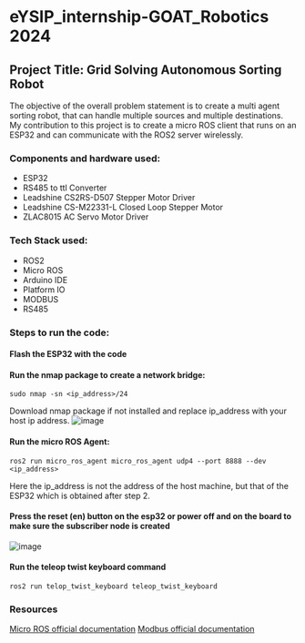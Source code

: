 # eYSIP_internship-GOAT_Robotics 2024

## Project Title: Grid Solving Autonomous Sorting Robot

The objective of the overall problem statement is to create a multi agent sorting robot, that can handle multiple sources and multiple destinations. My contribution to this project is to create a micro ROS client that runs on an ESP32 and can communicate with the ROS2 server wirelessly. 

### Components and hardware used:
- ESP32
- RS485 to ttl Converter
- Leadshine CS2RS-D507 Stepper Motor Driver
- Leadshine CS-M22331-L Closed Loop Stepper Motor
- ZLAC8015 AC Servo Motor Driver

### Tech Stack used:
- ROS2
- Micro ROS
- Arduino IDE
- Platform IO
- MODBUS
- RS485

### Steps to run the code:

#### Flash the ESP32 with the code

#### Run the nmap package to create a network bridge:
```
sudo nmap -sn <ip_address>/24
```
Download nmap package if not installed and replace ip_address with your host ip address.
![image](https://github.com/achararjun/eysip_internship-GOAT_Robotics/assets/106529997/30333bf2-34f6-4dbf-a677-fb42d3d893f4)

#### Run the micro ROS Agent:

```
ros2 run micro_ros_agent micro_ros_agent udp4 --port 8888 --dev <ip_address>
```
Here the ip_address is not the address of the host machine, but that of the ESP32 which is obtained after step 2.

#### Press the reset (en) button on the esp32 or power off and on the board to make sure the subscriber node is created
![image](https://github.com/achararjun/eysip_internship-GOAT_Robotics/assets/106529997/d1a7f423-1e4b-422f-9c75-03c0c4368eaf)


#### Run the teleop twist keyboard command

```
ros2 run telop_twist_keyboard teleop_twist_keyboard
```


### Resources

[Micro ROS official documentation](https://micro.ros.org/)
[Modbus official documentation](https://modbus.org/)

